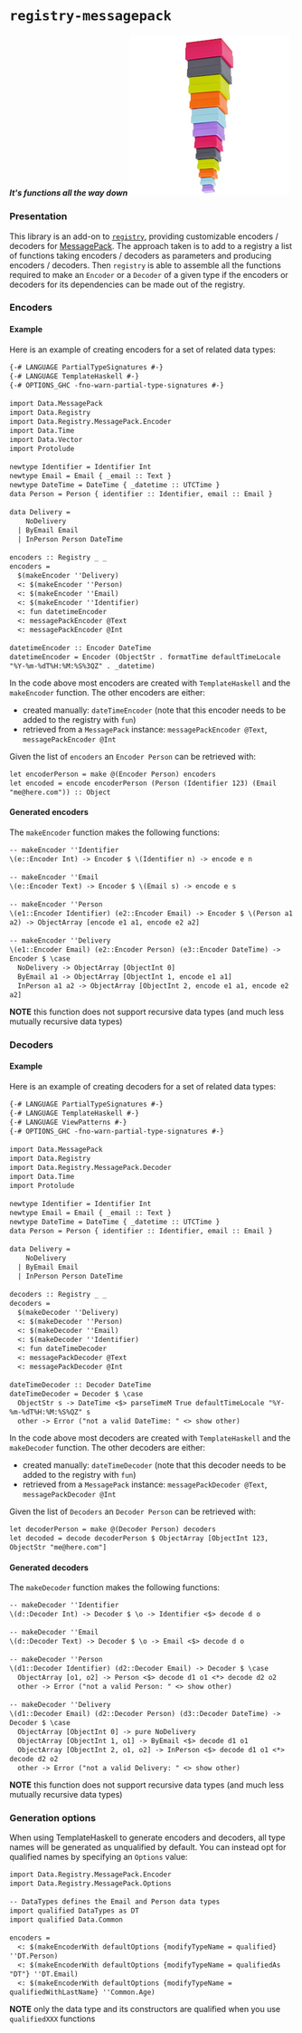 # `registry-messagepack`

##### *It's functions all the way down* <img src="doc/images/unboxed-bottomup.jpg" border="0"/>

### Presentation

This library is an add-on to [`registry`](https://github.com/etorreborre/registry), providing customizable encoders / decoders for [MessagePack](https://msgpack.org/).
The approach taken is to add to a registry a list of functions taking encoders / decoders as parameters and producing encoders / decoders.
Then `registry` is able to assemble all the functions required to make an `Encoder` or a `Decoder` of a given type if the encoders or decoders for its dependencies can
be made out of the registry.

### Encoders

#### Example

Here is an example of creating encoders for a set of related data types:
```
{-# LANGUAGE PartialTypeSignatures #-}
{-# LANGUAGE TemplateHaskell #-}
{-# OPTIONS_GHC -fno-warn-partial-type-signatures #-}

import Data.MessagePack
import Data.Registry
import Data.Registry.MessagePack.Encoder
import Data.Time
import Data.Vector
import Protolude

newtype Identifier = Identifier Int
newtype Email = Email { _email :: Text }
newtype DateTime = DateTime { _datetime :: UTCTime }
data Person = Person { identifier :: Identifier, email :: Email }

data Delivery =
    NoDelivery
  | ByEmail Email
  | InPerson Person DateTime

encoders :: Registry _ _
encoders =
  $(makeEncoder ''Delivery)
  <: $(makeEncoder ''Person)
  <: $(makeEncoder ''Email)
  <: $(makeEncoder ''Identifier)
  <: fun datetimeEncoder
  <: messagePackEncoder @Text
  <: messagePackEncoder @Int

datetimeEncoder :: Encoder DateTime
datetimeEncoder = Encoder (ObjectStr . formatTime defaultTimeLocale "%Y-%m-%dT%H:%M:%S%3QZ" . _datetime)
```

In the code above most encoders are created with `TemplateHaskell` and the `makeEncoder` function. The other encoders are either:

 - created manually: `dateTimeEncoder` (note that this encoder needs to be added to the registry with `fun`)
 - retrieved from a `MessagePack` instance: `messagePackEncoder @Text`, `messagePackEncoder @Int`

Given the list of `encoders` an `Encoder Person` can be retrieved with:
```
let encoderPerson = make @(Encoder Person) encoders
let encoded = encode encoderPerson (Person (Identifier 123) (Email "me@here.com")) :: Object
```

#### Generated encoders

The `makeEncoder` function makes the following functions:
```
-- makeEncoder ''Identifier
\(e::Encoder Int) -> Encoder $ \(Identifier n) -> encode e n

-- makeEncoder ''Email
\(e::Encoder Text) -> Encoder $ \(Email s) -> encode e s

-- makeEncoder ''Person
\(e1::Encoder Identifier) (e2::Encoder Email) -> Encoder $ \(Person a1 a2) -> ObjectArray [encode e1 a1, encode e2 a2]

-- makeEncoder ''Delivery
\(e1::Encoder Email) (e2::Encoder Person) (e3::Encoder DateTime) -> Encoder $ \case
  NoDelivery -> ObjectArray [ObjectInt 0]
  ByEmail a1 -> ObjectArray [ObjectInt 1, encode e1 a1]
  InPerson a1 a2 -> ObjectArray [ObjectInt 2, encode e1 a1, encode e2 a2]
```

__NOTE__ this function does not support recursive data types (and much less mutually recursive data types)

### Decoders

#### Example

Here is an example of creating decoders for a set of related data types:
```
{-# LANGUAGE PartialTypeSignatures #-}
{-# LANGUAGE TemplateHaskell #-}
{-# LANGUAGE ViewPatterns #-}
{-# OPTIONS_GHC -fno-warn-partial-type-signatures #-}

import Data.MessagePack
import Data.Registry
import Data.Registry.MessagePack.Decoder
import Data.Time
import Protolude

newtype Identifier = Identifier Int
newtype Email = Email { _email :: Text }
newtype DateTime = DateTime { _datetime :: UTCTime }
data Person = Person { identifier :: Identifier, email :: Email }

data Delivery =
    NoDelivery
  | ByEmail Email
  | InPerson Person DateTime

decoders :: Registry _ _
decoders =
  $(makeDecoder ''Delivery)
  <: $(makeDecoder ''Person)
  <: $(makeDecoder ''Email)
  <: $(makeDecoder ''Identifier)
  <: fun dateTimeDecoder
  <: messagePackDecoder @Text
  <: messagePackDecoder @Int

dateTimeDecoder :: Decoder DateTime
dateTimeDecoder = Decoder $ \case
  ObjectStr s -> DateTime <$> parseTimeM True defaultTimeLocale "%Y-%m-%dT%H:%M:%S%QZ" s
  other -> Error ("not a valid DateTime: " <> show other)
```

In the code above most decoders are created with `TemplateHaskell` and the `makeDecoder` function. The other decoders are either:

 - created manually: `dateTimeDecoder` (note that this decoder needs to be added to the registry with `fun`)
 - retrieved from a `MessagePack` instance: `messagePackDecoder @Text`, `messagePackDecoder @Int`

Given the list of `Decoders` an `Decoder Person` can be retrieved with:
```
let decoderPerson = make @(Decoder Person) decoders
let decoded = decode decoderPerson $ ObjectArray [ObjectInt 123, ObjectStr "me@here.com"]
```

#### Generated decoders

The `makeDecoder` function makes the following functions:
```
-- makeDecoder ''Identifier
\(d::Decoder Int) -> Decoder $ \o -> Identifier <$> decode d o

-- makeDecoder ''Email
\(d::Decoder Text) -> Decoder $ \o -> Email <$> decode d o

-- makeDecoder ''Person
\(d1::Decoder Identifier) (d2::Decoder Email) -> Decoder $ \case
  ObjectArray [o1, o2] -> Person <$> decode d1 o1 <*> decode d2 o2
  other -> Error ("not a valid Person: " <> show other)

-- makeDecoder ''Delivery
\(d1::Decoder Email) (d2::Decoder Person) (d3::Decoder DateTime) -> Decoder $ \case
  ObjectArray [ObjectInt 0] -> pure NoDelivery
  ObjectArray [ObjectInt 1, o1] -> ByEmail <$> decode d1 o1
  ObjectArray [ObjectInt 2, o1, o2] -> InPerson <$> decode d1 o1 <*> decode d2 o2
  other -> Error ("not a valid Delivery: " <> show other)
```

__NOTE__ this function does not support recursive data types (and much less mutually recursive data types)

### Generation options

When using TemplateHaskell to generate encoders and decoders, all type names will be generated as unqualified by default.
You can instead opt for qualified names by specifying an `Options` value:
```
import Data.Registry.MessagePack.Encoder
import Data.Registry.MessagePack.Options

-- DataTypes defines the Email and Person data types
import qualified DataTypes as DT
import qualified Data.Common

encoders =
  <: $(makeEncoderWith defaultOptions {modifyTypeName = qualified} ''DT.Person)
  <: $(makeEncoderWith defaultOptions {modifyTypeName = qualifiedAs "DT"} ''DT.Email)
  <: $(makeEncoderWith defaultOptions {modifyTypeName = qualifiedWithLastName} ''Common.Age)
```

__NOTE__ only the data type and its constructors are qualified when you use `qualifiedXXX` functions
